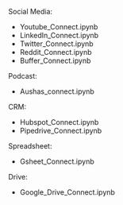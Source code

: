 Social Media: 
- Youtube_Connect.ipynb
- LinkedIn_Connect.ipynb
- Twitter_Connect.ipynb
- Reddit_Connect.ipynb
- Buffer_Connect.ipynb

Podcast: 
- Aushas_connect.ipynb

CRM: 
- Hubspot_Connect.ipynb
- Pipedrive_Connect.ipynb

Spreadsheet:
- Gsheet_Connect.ipynb

Drive:
- Google_Drive_Connect.ipynb


